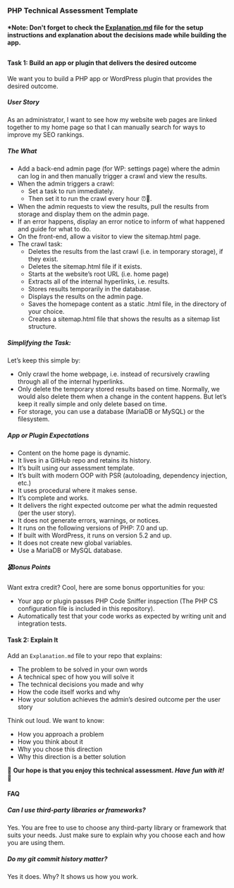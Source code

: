 ### PHP Technical Assessment Template

#### *Note: Don't forget to check the [Explanation.md](https://github.com/danielnegoita/crawler-app/blob/main/Explanation.md) file for the setup instructions and explanation about the decisions made while building the app.
##
#### Task 1: Build an app or plugin that delivers the desired outcome
We want you to build a PHP app or WordPress plugin that provides the desired outcome.

##### User Story
As an administrator, I want to see how my website web pages are linked together to my home page so that I can manually search for ways to improve my SEO rankings.

##### The What
- Add a back-end admin page (for WP: settings page) where the admin can log in and then manually trigger a crawl and view the results.
- When the admin triggers a crawl:
    - Set a task to run immediately.
    - Then set it to run the crawl every hour ⏰🤖.
- When the admin requests to view the results, pull the results from storage and display them on the admin page.
- If an error happens, display an error notice to inform of what happened and guide for what to do.
- On the front-end, allow a visitor to view the sitemap.html page.
- The crawl task:
    - Deletes the results from the last crawl (i.e. in temporary storage), if they exist.
    - Deletes the sitemap.html file if it exists.
    - Starts at the website’s root URL (i.e. home page)
    - Extracts all of the internal hyperlinks, i.e. results.
    - Stores results temporarily in the database.
    - Displays the results on the admin page.
    - Saves the homepage content as a static .html file, in the directory of your choice.
    - Creates a sitemap.html file that shows the results as a sitemap list structure.

##### Simplifying the Task:
Let’s keep this simple by:

- Only crawl the home webpage, i.e. instead of recursively crawling through all of the internal hyperlinks.
- Only delete the temporary stored results based on time. Normally, we would also delete them when a change in the content happens. But let’s keep it really simple and only delete based on time.
- For storage, you can use a database (MariaDB or MySQL) or the filesystem.

##### App or Plugin Expectations
- Content on the home page is dynamic.
- It lives in a GitHub repo and retains its history.
- It’s built using our assessment template.
- It’s built with modern OOP with PSR (autoloading, dependency injection, etc.)
- It uses procedural where it makes sense.
- It’s complete and works.
- It delivers the right expected outcome per what the admin requested (per the user story).
- It does not generate errors, warnings, or notices.
- It runs on the following versions of PHP: 7.0 and up.
- If built with WordPress, it runs on version 5.2 and up.
- It does not create new global variables.
- Use a MariaDB or MySQL database.

##### 🎖Bonus Points
Want extra credit? Cool, here are some bonus opportunities for you:

- Your app or plugin passes PHP Code Sniffer inspection (The PHP CS configuration file is included in this repository).
- Automatically test that your code works as expected by writing unit and integration tests.

#### Task 2: Explain It
Add an `Explanation.md` file to your repo that explains:

- The problem to be solved in your own words
- A technical spec of how you will solve it
- The technical decisions you made and why
- How the code itself works and why
- How your solution achieves the admin’s desired outcome per the user story

Think out loud. We want to know:

- How you approach a problem
- How you think about it
- Why you chose this direction
- Why this direction is a better solution

🎉 **Our hope is that you enjoy this technical assessment. *Have fun with it!*** 🎉 

#### FAQ

##### Can I use third-party libraries or frameworks?
Yes. You are free to use to choose any third-party library or framework that suits your needs. Just make sure to explain why you choose each and how you are using them.

##### Do my git commit history matter?
Yes it does. Why? It shows us how you work.
